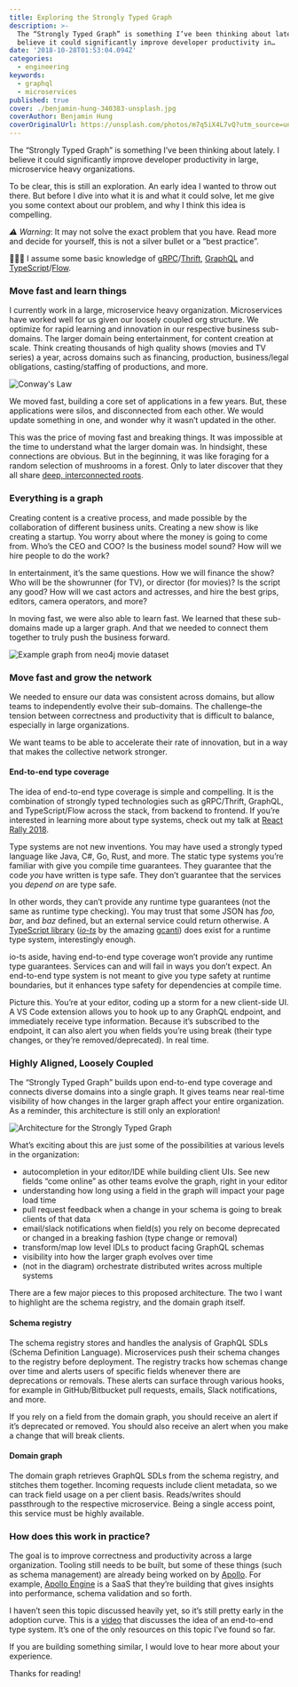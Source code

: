 ```yaml
---
title: Exploring the Strongly Typed Graph
description: >-
  The “Strongly Typed Graph” is something I’ve been thinking about lately. I
  believe it could significantly improve developer productivity in…
date: '2018-10-28T01:53:04.094Z'
categories:
  - engineering
keywords:
  - graphql
  - microservices
published: true
cover: ./benjamin-hung-340383-unsplash.jpg
coverAuthor: Benjamin Hung
coverOriginalUrl: https://unsplash.com/photos/m7q5iX4L7vQ?utm_source=unsplash&utm_medium=referral&utm_content=creditCopyText
---
```


The “Strongly Typed Graph” is something I’ve been thinking about lately. I believe it could significantly improve developer productivity in large, microservice heavy organizations.

To be clear, this is still an exploration. An early idea I wanted to throw out there. But before I dive into what it is and what it could solve, let me give you some context about our problem, and why I think this idea is compelling.

_⚠️ Warning_: It may not solve the exact problem that you have. Read more and decide for yourself, this is not a silver bullet or a “best practice”.

👩🏻‍💻 I assume some basic knowledge of [gRPC](https://grpc.io/)/[Thrift](https://thrift.apache.org/), [GraphQL](https://graphql.org/) and [TypeScript](https://www.typescriptlang.org/)/[Flow](https://flow.org/).

### Move fast and learn things

I currently work in a large, microservice heavy organization. Microservices have worked well for us given our loosely coupled org structure. We optimize for rapid learning and innovation in our respective business sub-domains. The larger domain being entertainment, for content creation at scale. Think creating thousands of high quality shows (movies and TV series) a year, across domains such as financing, production, business/legal obligations, casting/staffing of productions, and more.

![Conway's Law](./conways-law.png "\"Organizations which design systems … are constrained to produce designs which are copies of the communication structures of these organizations.\"— M. Conway")

We moved fast, building a core set of applications in a few years. But, these applications were silos, and disconnected from each other. We would update something in one, and wonder why it wasn’t updated in the other.

This was the price of moving fast and breaking things. It was impossible at the time to understand what the larger domain was. In hindsight, these connections are obvious. But in the beginning, it was like foraging for a random selection of mushrooms in a forest. Only to later discover that they all share [deep, interconnected roots](https://www.scientificamerican.com/article/strange-but-true-largest-organism-is-fungus/).

### Everything is a graph

Creating content is a creative process, and made possible by the collaboration of different business units. Creating a new show is like creating a startup. You worry about where the money is going to come from. Who’s the CEO and COO? Is the business model sound? How will we hire people to do the work?

In entertainment, it’s the same questions. How we will finance the show? Who will be the showrunner (for TV), or director (for movies)? Is the script any good? How will we cast actors and actresses, and hire the best grips, editors, camera operators, and more?

In moving fast, we were also able to learn fast. We learned that these sub-domains made up a larger graph. And that we needed to connect them together to truly push the business forward.

![Example graph from neo4j movie dataset](./movie-graph.png "Example graph from neo4j movie dataset")

### Move fast and grow the network

We needed to ensure our data was consistent across domains, but allow teams to independently evolve their sub-domains. The challenge–the tension between correctness and productivity that is difficult to balance, especially in large organizations.

We want teams to be able to accelerate their rate of innovation, but in a way that makes the collective network stronger.

#### End-to-end type coverage

The idea of end-to-end type coverage is simple and compelling. It is the combination of strongly typed technologies such as gRPC/Thrift, GraphQL, and TypeScript/Flow across the stack, from backend to frontend. If you’re interested in learning more about type systems, check out my talk at [React Rally 2018](https://youtu.be/y3uXazpAdwo).

Type systems are not new inventions. You may have used a strongly typed language like Java, C#, Go, Rust, and more. The static type systems you’re familiar with give you compile time guarantees. They guarantee that the code _you_ have written is type safe. They don’t guarantee that the services you _depend on_ are type safe.

In other words, they can’t provide any runtime type guarantees (not the same as runtime type checking). You may trust that some JSON has _foo, bar_, and _baz_ defined, but an external service could return otherwise. A [TypeScript library](https://github.com/gcanti/io-ts) ([_io-ts_](https://github.com/gcanti/io-ts) by the amazing [gcanti](https://medium.com/u/bde030ef1bdb)) does exist for a runtime type system, interestingly enough.

io-ts aside, having end-to-end type coverage won’t provide any runtime type guarantees. Services can and will fail in ways you don’t expect. An end-to-end type system is not meant to give you type safety at runtime boundaries, but it enhances type safety for dependencies at compile time.

Picture this. You’re at your editor, coding up a storm for a new client-side UI. A VS Code extension allows you to hook up to any GraphQL endpoint, and immediately receive type information. Because it’s subscribed to the endpoint, it can also alert you when fields you’re using break (their type changes, or they’re removed/deprecated). In real time.

### Highly Aligned, Loosely Coupled

The “Strongly Typed Graph” builds upon end-to-end type coverage and connects diverse domains into a single graph. It gives teams near real-time visibility of how changes in the larger graph affect your entire organization. As a reminder, this architecture is still only an exploration!

![Architecture for the Strongly Typed Graph](./strongly-typed-architecture.png "Architecture for the Strongly Typed Graph")

What’s exciting about this are just some of the possibilities at various levels in the organization:

*   autocompletion in your editor/IDE while building client UIs. See new fields “come online” as other teams evolve the graph, right in your editor
*   understanding how long using a field in the graph will impact your page load time
*   pull request feedback when a change in your schema is going to break clients of that data
*   email/slack notifications when field(s) you rely on become deprecated or changed in a breaking fashion (type change or removal)
*   transform/map low level IDLs to product facing GraphQL schemas
*   visibility into how the larger graph evolves over time
*   (not in the diagram) orchestrate distributed writes across multiple systems

There are a few major pieces to this proposed architecture. The two I want to highlight are the schema registry, and the domain graph itself.

#### Schema registry

The schema registry stores and handles the analysis of GraphQL SDLs (Schema Definition Language). Microservices push their schema changes to the registry before deployment. The registry tracks how schemas change over time and alerts users of specific fields whenever there are deprecations or removals. These alerts can surface through various hooks, for example in GitHub/Bitbucket pull requests, emails, Slack notifications, and more.

If you rely on a field from the domain graph, you should receive an alert if it’s deprecated or removed. You should also receive an alert when you make a change that will break clients.

#### Domain graph

The domain graph retrieves GraphQL SDLs from the schema registry, and stitches them together. Incoming requests include client metadata, so we can track field usage on a per client basis. Reads/writes should passthrough to the respective microservice. Being a single access point, this service must be highly available.

### How does this work in practice?

The goal is to improve correctness and productivity across a large organization. Tooling still needs to be built, but some of these things (such as schema management) are already being worked on by [Apollo](https://apollographql.com). For example, [Apollo Engine](https://www.apollographql.com/engine) is a SaaS that they’re building that gives insights into performance, schema validation and so forth.

I haven’t seen this topic discussed heavily yet, so it’s still pretty early in the adoption curve. This is a [video](https://www.youtube.com/watch?v=S93i9wuZRhA) that discusses the idea of an end-to-end type system. It’s one of the only resources on this topic I’ve found so far.

If you are building something similar, I would love to hear more about your experience.

Thanks for reading!